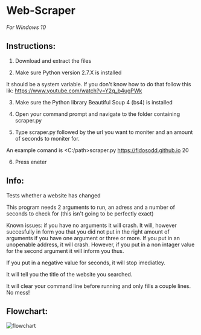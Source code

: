 # Web-Scraper
*For Windows 10*

## Instructions:

  1. Download and extract the files
  
  2. Make sure Python version 2.7.X is installed
  
It should be a system variable. If you don't know how to do that follow this lik: https://www.youtube.com/watch?v=Y2q_b4ugPWk
  
  3. Make sure the Python library Beautiful Soup 4 (bs4) is installed
  
  4. Open your command prompt and navigate to the folder containing scraper.py
  
  5. Type scraper.py followed by the url you want to moniter and an amount of seconds to moniter for.
  
An example comand is <C:/path>scraper.py https://fidosodd.github.io 20

  6. Press eneter

## Info:

Tests whether a website has changed

This program needs 2 arguments to run, an adress and a number of seconds to check for (this isn't going to be perfectly exact)

Known issues: if you have no arguments it will crash. It will, however succesfully in form you that you did not put in the right amount of arguments if you have one argument or three or more. If you put in an unopenable address, it will crash. However, if you put in a non intager value for the second argument it will inform you thus.

If you put in a negative value for seconds, it will stop imediatley. 

It will tell you the title of the website you searched.

It will clear your command line before running and only fills a couple lines. No mess!

## Flowchart:

![flowchart](https://raw.githubusercontent.com/clevelandhighschoolcs/p4mawpup-MorganThomas/master/Flowchart.png)
